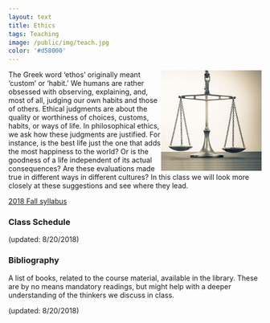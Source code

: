 ```yaml
---
layout: text
title: Ethics
tags: Teaching
image: /public/img/teach.jpg
color: '#d58000'
---
```


<img class="img-single" align="right" src="/public/img/ethics.jpg" width="200">

The Greek word ‘ethos’ originally meant ‘custom’ or ‘habit.’ We humans are rather obsessed with observing, explaining, and, most of all, judging our own habits and those of others. Ethical judgments are about the quality or worthiness of choices, customs, habits, or ways of life. In philosophical ethics, we ask how these judgments are justified. For instance, is the best life just the one that adds the most happiness to the world? Or is the goodness of a life independent of its actual consequences? Are these evaluations made true in different ways in different cultures? In this class we will look more closely at these suggestions and see where they lead.

<a href="http://zitavtoth.com/2_teaching/Ethics2018.pdf">2018 Fall syllabus</a>


### Class Schedule
(updated: 8/20/2018)










### Bibliography
A list of books, related to the course material, available in the library. These are by no means mandatory readings, but might help with a deeper understanding of the thinkers we discuss in class.

(updated: 8/20/2018)
